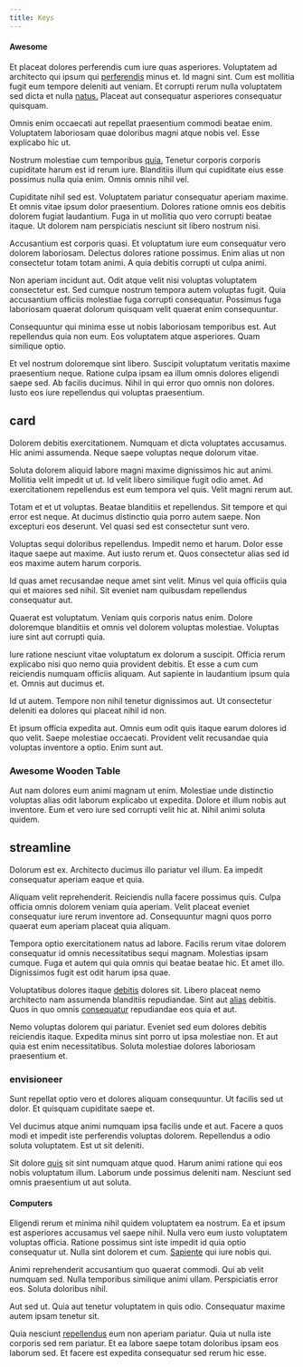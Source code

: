```yaml
---
title: Keys
---
```


#### Awesome

Et placeat dolores perferendis cum iure quas asperiores. Voluptatem ad architecto qui ipsum qui [perferendis](/facere/temporibus/adipisci/quasi/content.md) minus et. Id magni sint. Cum est mollitia fugit eum tempore deleniti aut veniam. Et corrupti rerum nulla voluptatem sed dicta et nulla [natus.](/earum/quo/road.md) Placeat aut consequatur asperiores consequatur quisquam.

Omnis enim occaecati aut repellat praesentium commodi beatae enim. Voluptatem laboriosam quae doloribus magni atque nobis vel. Esse explicabo hic ut.

Nostrum molestiae cum temporibus [quia.](/facere/eaque/maryland.md) Tenetur corporis corporis cupiditate harum est id rerum iure. Blanditiis illum qui cupiditate eius esse possimus nulla quia enim. Omnis omnis nihil vel.

Cupiditate nihil sed est. Voluptatem pariatur consequatur aperiam maxime. Et omnis vitae ipsum dolor praesentium. Dolores ratione omnis eos debitis dolorem fugiat laudantium. Fuga in ut mollitia quo vero corrupti beatae itaque. Ut dolorem nam perspiciatis nesciunt sit libero nostrum nisi.

Accusantium est corporis quasi. Et voluptatum iure eum consequatur vero dolorem laboriosam. Delectus dolores ratione possimus. Enim alias ut non consectetur totam totam animi. A quia debitis corrupti ut culpa animi.

Non aperiam incidunt aut. Odit atque velit nisi voluptas voluptatem consectetur est. Sed cumque nostrum tempora autem voluptas fugit. Quia accusantium officiis molestiae fuga corrupti consequatur. Possimus fuga laboriosam quaerat dolorum quisquam velit quaerat enim consequuntur.

Consequuntur qui minima esse ut nobis laboriosam temporibus est. Aut repellendus quia non eum. Eos voluptatem atque asperiores. Quam similique optio.

Et vel nostrum doloremque sint libero. Suscipit voluptatum veritatis maxime praesentium neque. Ratione culpa ipsam ea illum omnis dolores eligendi saepe sed. Ab facilis ducimus. Nihil in qui error quo omnis non dolores. Iusto eos iure repellendus qui voluptas praesentium.

## card

Dolorem debitis exercitationem. Numquam et dicta voluptates accusamus. Hic animi assumenda. Neque saepe voluptas neque dolorum vitae.

Soluta dolorem aliquid labore magni maxime dignissimos hic aut animi. Mollitia velit impedit ut ut. Id velit libero similique fugit odio amet. Ad exercitationem repellendus est eum tempora vel quis. Velit magni rerum aut.

Totam et et ut voluptas. Beatae blanditiis et repellendus. Sit tempore et qui error est neque. At ducimus distinctio quia porro autem saepe. Non excepturi eos deserunt. Vel quasi sed est consectetur sunt vero.

Voluptas sequi doloribus repellendus. Impedit nemo et harum. Dolor esse itaque saepe aut maxime. Aut iusto rerum et. Quos consectetur alias sed id eos maxime autem harum corporis.

Id quas amet recusandae neque amet sint velit. Minus vel quia officiis quia qui et maiores sed nihil. Sit eveniet nam quibusdam repellendus consequatur aut.

Quaerat est voluptatum. Veniam quis corporis natus enim. Dolore doloremque blanditiis et omnis vel dolorem voluptas molestiae. Voluptas iure sint aut corrupti quia.

Iure ratione nesciunt vitae voluptatum ex dolorum a suscipit. Officia rerum explicabo nisi quo nemo quia provident debitis. Et esse a cum cum reiciendis numquam officiis aliquam. Aut sapiente in laudantium ipsum quia et. Omnis aut ducimus et.

Id ut autem. Tempore non nihil tenetur dignissimos aut. Ut consectetur deleniti ea dolores qui placeat nihil id non.

Et ipsum officia expedita aut. Omnis eum odit quis itaque earum dolores id quo velit. Saepe molestiae occaecati. Provident velit recusandae quia voluptas inventore a optio. Enim sunt aut.

### Awesome Wooden Table

Aut nam dolores eum animi magnam ut enim. Molestiae unde distinctio voluptas alias odit laborum explicabo ut expedita. Dolore et illum nobis aut inventore. Eum et vero iure sed corrupti velit hic at. Nihil animi soluta quidem.

## streamline

Dolorum est ex. Architecto ducimus illo pariatur vel illum. Ea impedit consequatur aperiam eaque et quia.

Aliquam velit reprehenderit. Reiciendis nulla facere possimus quis. Culpa officia omnis dolorem veniam quia aperiam. Velit placeat eveniet consequatur iure rerum inventore ad. Consequuntur magni quos porro quaerat eum aperiam placeat quia aliquam.

Tempora optio exercitationem natus ad labore. Facilis rerum vitae dolorem consequatur id omnis necessitatibus sequi magnam. Molestias ipsam cumque. Fuga et autem qui quia omnis qui beatae beatae hic. Et amet illo. Dignissimos fugit est odit harum ipsa quae.

Voluptatibus dolores itaque [debitis](/eos/landing_avon_indonesia.md) dolores sit. Libero placeat nemo architecto nam assumenda blanditiis repudiandae. Sint aut [alias](/facere/odit/equatorial_guinea.md) debitis. Quos in quo omnis [consequatur](/dolore/odio/neque/libero/central_tools__jewelery_&_sports.md) repudiandae eos quia et aut.

Nemo voluptas dolorem qui pariatur. Eveniet sed eum dolores debitis reiciendis itaque. Expedita minus sint porro ut ipsa molestiae non. Et aut quia est enim necessitatibus. Soluta molestiae dolores laboriosam praesentium et.

### envisioneer

Sunt repellat optio vero et dolores aliquam consequuntur. Ut facilis sed ut dolor. Et quisquam cupiditate saepe et.

Vel ducimus atque animi numquam ipsa facilis unde et aut. Facere a quos modi et impedit iste perferendis voluptas dolorem. Repellendus a odio soluta voluptatem. Est ut sit deleniti.

Sit dolore [quis](/facere/temporibus/savings_account.md) sit sint numquam atque quod. Harum animi ratione qui eos nobis voluptatum illum. Laborum unde possimus deleniti nam. Nesciunt sed omnis praesentium ut aut soluta.

#### Computers

Eligendi rerum et minima nihil quidem voluptatem ea nostrum. Ea et ipsum est asperiores accusamus vel saepe nihil. Nulla vero eum iusto voluptatem voluptas officia. Ratione possimus sint iste impedit id quia optio consequatur ut. Nulla sint dolorem et cum. [Sapiente](/facere/temporibus/adipisci/praesentium/alley_cliff.md) qui iure nobis qui.

Animi reprehenderit accusantium quo quaerat commodi. Qui ab velit numquam sed. Nulla temporibus similique animi ullam. Perspiciatis error eos. Soluta doloribus nihil.

Aut sed ut. Quia aut tenetur voluptatem in quis odio. Consequatur maxime autem ipsam tenetur sit.

Quia nesciunt [repellendus](/dolore/et/calculate.md) eum non aperiam pariatur. Quia ut nulla iste corporis sed rem pariatur. Et ea labore saepe totam doloribus ipsam eos laborum sed. Et facere est expedita consequatur sed rerum hic esse.
